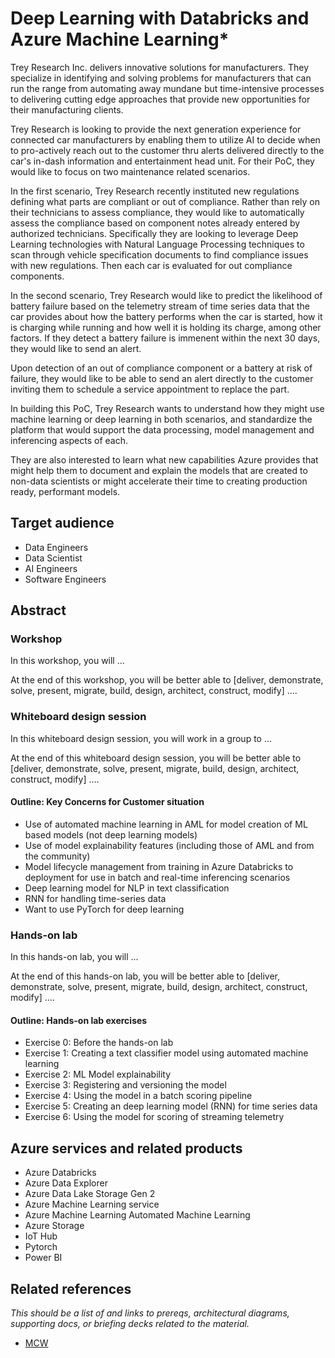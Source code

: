 # Deep Learning with Databricks and Azure Machine Learning*

Trey Research Inc. delivers innovative solutions for manufacturers. They specialize in identifying and solving problems for manufacturers that can run the range from automating away mundane but time-intensive processes to delivering cutting edge approaches that provide new opportunities for their manufacturing clients. 

Trey Research is looking to provide the next generation experience for connected car manufacturers by enabling them to utilize AI to decide when to pro-actively reach out to the customer thru alerts delivered directly to the car's in-dash information and entertainment head unit. For their PoC, they would like to focus on two maintenance related scenarios.

In the first scenario, Trey Research recently instituted new regulations defining what parts are compliant or out of compliance. Rather than rely on their technicians to assess compliance, they would like to automatically assess the compliance based on component notes already entered by authorized technicians. Specifically they are looking to leverage Deep Learning technologies with Natural Language Processing techniques to scan through vehicle specification documents to find compliance issues with new regulations. Then each car is evaluated for out compliance components. 

In the second scenario, Trey Research would like to predict the likelihood of battery failure based on the telemetry stream of time series data that the car provides about how the battery performs when the car is started, how it is charging while running and how well it is holding its charge, among other factors. If they detect a battery failure is immenent within the next 30 days, they would like to send an alert.

Upon detection of an out of compliance component or a battery at risk of failure, they would like to be able to send an alert directly to the customer inviting them to schedule a service appointment to replace the part. 

In building this PoC, Trey Research wants to understand how they might use machine learning or deep learning in both scenarios, and standardize the platform that would support the data processing, model management and inferencing aspects of each. 

They are also interested to learn what new capabilities Azure provides that might help them to document and explain the models that are created to non-data scientists or might accelerate their time to creating production ready, performant models. 


## Target audience
-	Data Engineers
-	Data Scientist
-	AI Engineers
-	Software Engineers 


## Abstract

### Workshop
In this workshop, you will ...

At the end of this workshop, you will be better able to [deliver, demonstrate, solve, present, migrate, build, design, architect, construct, modify] ….

### Whiteboard design session 
In this whiteboard design session, you will work in a group to ...

At the end of this whiteboard design session, you will be better able to [deliver, demonstrate, solve, present, migrate, build, design, architect, construct, modify] ….

#### Outline: Key Concerns for Customer situation ####
- Use of automated machine learning in AML for model creation of ML based models (not deep learning models)
- Use of model explainability features (including those of AML and from the community)
- Model lifecycle management from training in Azure Databricks to deployment for use in batch and real-time inferencing scenarios
- Deep learning model for NLP in text classification
- RNN for handling time-series data
- Want to use PyTorch for deep learning

### Hands-on lab 
In this hands-on lab, you will ...

At the end of this hands-on lab, you will be better able to [deliver, demonstrate, solve, present, migrate, build, design, architect, construct, modify] ….


#### Outline: Hands-on lab exercises
- Exercise 0: Before the hands-on lab
- Exercise 1: Creating a text classifier model using automated machine learning
- Exercise 2: ML Model explainability
- Exercise 3: Registering and versioning the model 
- Exercise 4: Using the model in a batch scoring pipeline
- Exercise 5: Creating an deep learning model (RNN) for time series data
- Exercise 6: Using the model for scoring of streaming telemetry


## Azure services and related products
-	Azure Databricks
-	Azure Data Explorer
-	Azure Data Lake Storage Gen 2
-	Azure Machine Learning service
-	Azure Machine Learning Automated Machine Learning
-	Azure Storage
-	IoT Hub
-	Pytorch
-	Power BI

## Related references
*This should be a list of and links to prereqs, architectural diagrams, supporting docs, or briefing decks related to the material.* 
- [MCW](https://github.com/Microsoft/MCW)
